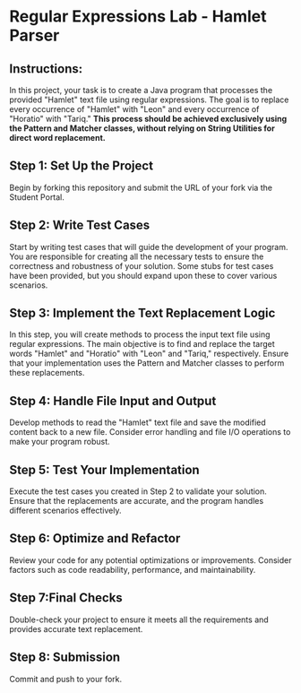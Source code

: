 # Regular Expressions Lab - Hamlet Parser

## Instructions:

In this project, your task is to create a Java program that processes the provided 
"Hamlet" text file using regular expressions. The goal is to replace every 
occurrence of "Hamlet" with "Leon" and every occurrence of "Horatio" with "Tariq." 
**This process should be achieved exclusively using the Pattern and Matcher classes, 
without relying on String Utilities for direct word replacement.**

## Step 1: Set Up the Project

Begin by forking this repository and submit the URL of your fork via the Student Portal.

## Step 2: Write Test Cases

Start by writing test cases that will guide the development of your program. 
You are responsible for creating all the necessary tests to ensure the correctness 
and robustness of your solution. Some stubs for test cases have been provided, 
but you should expand upon these to cover various scenarios.

## Step 3: Implement the Text Replacement Logic

In this step, you will create methods to process the input text file using regular 
expressions. The main objective is to find and replace the target words "Hamlet" 
and "Horatio" with "Leon" and "Tariq," respectively. Ensure that your implementation 
uses the Pattern and Matcher classes to perform these replacements.

## Step 4: Handle File Input and Output

Develop methods to read the "Hamlet" text file and save the modified content back 
to a new file. Consider error handling and file I/O operations to make your program robust.

## Step 5: Test Your Implementation

Execute the test cases you created in Step 2 to validate your solution. 
Ensure that the replacements are accurate, and the program handles different 
scenarios effectively.

## Step 6: Optimize and Refactor

Review your code for any potential optimizations or improvements. Consider 
factors such as code readability, performance, and maintainability.

## Step 7:Final Checks

Double-check your project to ensure it meets all the requirements and 
provides accurate text replacement.

## Step 8: Submission

Commit and push to your fork.




